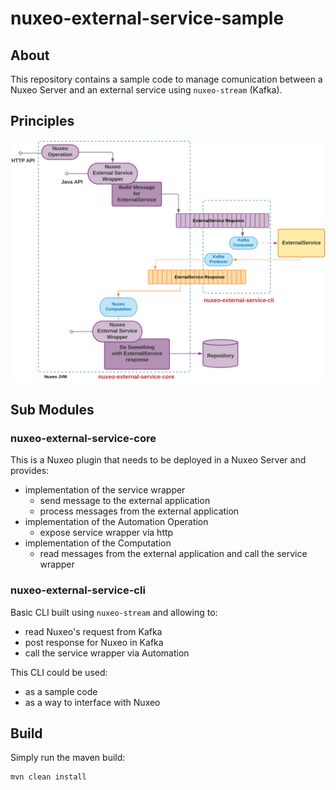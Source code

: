 
# nuxeo-external-service-sample

## About

This repository contains a sample code to manage comunication between a Nuxeo Server and an external service using `nuxeo-stream` (Kafka).

## Principles

![dag](doc/principles.png)

## Sub Modules

### nuxeo-external-service-core

This is a Nuxeo plugin that needs to be deployed in a Nuxeo Server and provides:

 - implementation of the service wrapper
    - send message to the external application
    - process messages from the external application
 - implementation of the Automation Operation
    - expose service wrapper via http
 - implementation of the Computation  
    - read messages from the external application and call the service wrapper

### nuxeo-external-service-cli

Basic CLI built using `nuxeo-stream` and allowing to:

 - read Nuxeo's request from Kafka
 - post response for Nuxeo in Kafka
 - call the service wrapper via Automation

This CLI could be used:

 - as a sample code
 - as a way to interface with Nuxeo

## Build

Simply run the maven build:

    mvn clean install

